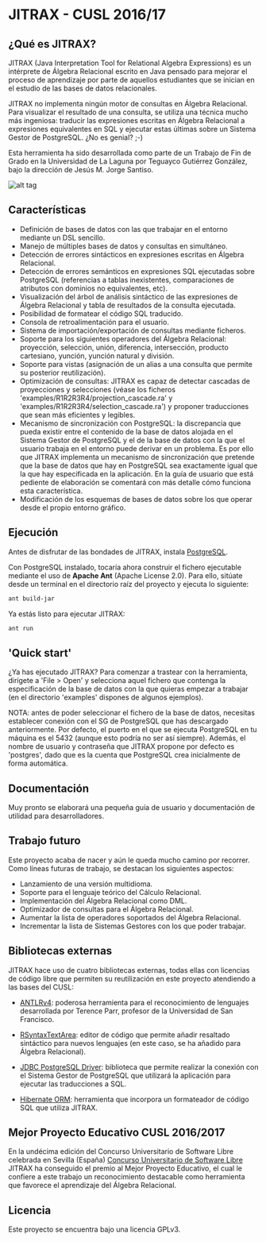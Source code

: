 # JITRAX - CUSL 2016/17

## ¿Qué es JITRAX?

JITRAX (Java Interpretation Tool for Relational Algebra Expressions) es un intérprete de Álgebra Relacional 
escrito en Java pensado para mejorar el proceso de aprendizaje por parte de aquellos estudiantes que 
se inician en el estudio de las bases de datos relacionales. 

JITRAX no implementa ningún motor de consultas en Álgebra Relacional. Para visualizar el resultado de una
consulta, se utiliza una técnica mucho más ingeniosa: traducir las expresiones escritas en Álgebra Relacional
a expresiones equivalentes en SQL y ejecutar estas últimas sobre un Sistema Gestor de PostgreSQL. ¿No es 
genial? ;-)

Esta herramienta ha sido desarrollada como parte de un Trabajo de Fin de Grado en la Universidad de La Laguna por Teguayco Gutiérrez González, bajo la dirección de Jesús M. Jorge Santiso.

![alt tag](https://user-images.githubusercontent.com/20015750/26836066-c33a7154-4ad1-11e7-8429-74f3ae709ad7.png)

## Características

* Definición de bases de datos con las que trabajar en el entorno mediante un DSL sencillo.
* Manejo de múltiples bases de datos y consultas en simultáneo.
* Detección de errores sintácticos en expresiones escritas en Álgebra Relacional.
* Detección de errores semánticos en expresiones SQL ejecutadas sobre PostgreSQL (referencias a tablas
inexistentes, comparaciones de atributos con dominios no equivalentes, etc).
* Visualización del árbol de análisis sintáctico de las expresiones de Álgebra Relacional y tabla de 
resultados de la consulta ejecutada.
* Posibilidad de formatear el código SQL traducido.
* Consola de retroalimentación para el usuario.
* Sistema de importación/exportación de consultas mediante ficheros.
* Soporte para los siguientes operadores del Álgebra Relacional: proyección, selección, unión,
diferencia, intersección, producto cartesiano, yunción, yunción natural y división.
* Soporte para vistas (asignación de un alias a una consulta que permite su posterior reutilización).
* Optimización de consultas: JITRAX es capaz de detectar cascadas de proyecciones y selecciones (véase los ficheros 'examples/R1R2R3R4/projection_cascade.ra' y 'examples/R1R2R3R4/selection_cascade.ra') y proponer traducciones que sean más eficientes y legibles.
* Mecanismo de sincronización con PostgreSQL: la discrepancia que pueda existir entre el contenido de la base de datos alojada en el Sistema Gestor de PostgreSQL y el de la base de datos con la que el usuario trabaja en el entorno puede derivar en un problema. Es por ello que JITRAX implementa un mecanismo de sincronización que pretende que la base de datos que hay en PostgreSQL sea exactamente igual que la que hay especificada en la aplicación. En la guía de usuario que está pediente de elaboración se comentará con más detalle cómo funciona esta característica.
* Modificación de los esquemas de bases de datos sobre los que operar desde el propio entorno gráfico.

## Ejecución

Antes de disfrutar de las bondades de JITRAX, instala [PostgreSQL](https://www.postgresql.org/download/). 

Con PostgreSQL instalado, tocaría ahora construir el fichero ejecutable mediante el uso de **Apache Ant** (Apache License 2.0). Para ello, sitúate desde un terminal en el directorio raíz del proyecto y ejecuta lo siguiente:

```sh
ant build-jar
```

Ya estás listo para ejecutar JITRAX:

```sh
ant run
```

## 'Quick start'

¿Ya has ejecutado JITRAX? Para comenzar a trastear con la herramienta, dirígete a 'File > Open' y selecciona aquel fichero que contenga la especificación de la base de datos con la que quieras empezar a trabajar (en el directorio 'examples' dispones de algunos ejemplos). 

NOTA: antes de poder seleccionar el fichero de la base de datos, necesitas establecer conexión con el SG de PostgreSQL que has descargado anteriormente. Por defecto, el puerto en el que se ejecuta PostgreSQL en tu máquina es el 5432 (aunque esto podría no ser así siempre). Además, el nombre de usuario y contraseña que JITRAX propone por defecto es 'postgres', dado que es la cuenta que PostgreSQL crea inicialmente de forma automática.

## Documentación

Muy pronto se elaborará una pequeña guía de usuario y documentación de utilidad para desarrolladores.

## Trabajo futuro

Este proyecto acaba de nacer y aún le queda mucho camino por recorrer. Como líneas futuras de trabajo,
se destacan los siguientes aspectos:

* Lanzamiento de una versión multidioma.
* Soporte para el lenguaje teórico del Cálculo Relacional.
* Implementación del Álgebra Relacional como DML.
* Optimizador de consultas para el Álgebra Relacional.
* Aumentar la lista de operadores soportados del Álgebra Relacional.
* Incrementar la lista de Sistemas Gestores con los que poder trabajar.

## Bibliotecas externas

JITRAX hace uso de cuatro bibliotecas externas, todas ellas con licencias de código libre que permiten 
su reutilización en este proyecto atendiendo a las bases del CUSL:

* [ANTLRv4](http://www.antlr.org/about.html): poderosa herramienta para el reconocimiento de lenguajes
desarrollada por Terence Parr, profesor de la Universidad de San Francisco.

* [RSyntaxTextArea](http://bobbylight.github.io/RSyntaxTextArea/): editor de código que permite añadir
resaltado sintáctico para nuevos lenguajes (en este caso, se ha añadido para Álgebra Relacional).

* [JDBC PostgreSQL Driver](https://jdbc.postgresql.org/about/license.html): biblioteca que permite realizar
la conexión con el Sistema Gestor de PostgreSQL que utilizará la aplicación para ejecutar las traducciones
a SQL.

* [Hibernate ORM](http://hibernate.org/orm/): herramienta que incorpora un formateador de código SQL que utiliza JITRAX.

## Mejor Proyecto Educativo CUSL 2016/2017

En la undécima edición del Concurso Universitario de Software Libre celebrada en Sevilla (España) [Concurso Universitario de Software Libre](https://www.concursosoftwarelibre.org/1617/) JITRAX ha conseguido el premio al Mejor Proyecto Educativo, el cual le confiere a este trabajo un reconocimiento destacable como herramienta que favorece el aprendizaje del Álgebra Relacional.

## Licencia

Este proyecto se encuentra bajo una licencia GPLv3.

